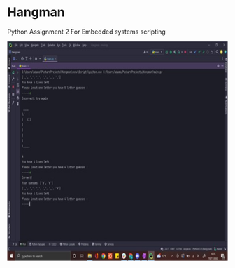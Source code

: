 # Hangman
Python Assignment 2 For Embedded systems scripting 



<p>
<img src="img/Hangman.jpg" alt="Hangman app" width="800" height="500" style="float:left" class="center">
</p>
